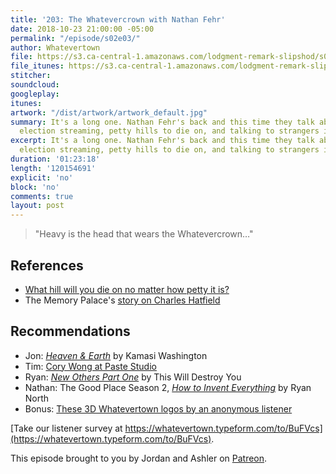 ```yaml
---
title: '203: The Whatevercrown with Nathan Fehr'
date: 2018-10-23 21:00:00 -05:00
permalink: "/episode/s02e03/"
author: Whatevertown
file: https://s3.ca-central-1.amazonaws.com/lodgment-remark-slipshod/s02e03.mp3
file_itunes: https://s3.ca-central-1.amazonaws.com/lodgment-remark-slipshod/s02e03.m4a
stitcher: 
soundcloud: 
googleplay: 
itunes: 
artwork: "/dist/artwork/artwork_default.jpg"
summary: It's a long one. Nathan Fehr's back and this time they talk about municipal
  election streaming, petty hills to die on, and talking to strangers in an elevator.
excerpt: It's a long one. Nathan Fehr's back and this time they talk about municipal
  election streaming, petty hills to die on, and talking to strangers in an elevator.
duration: '01:23:18'
length: '120154691'
explicit: 'no'
block: 'no'
comments: true
layout: post
---
```


> "Heavy is the head that wears the Whatevercrown…"

## References
- [What hill will you die on no matter how petty it is?](https://twitter.com/i/moments/1050994302476681216)
- The Memory Palace's [story on Charles Hatfield](http://thememorypalace.us/2015/07/charlie-god-of-rain/)

## Recommendations
- Jon: *[Heaven & Earth](https://open.spotify.com/album/5mG7tl4EW2xrTy5rI8BgGL?si=OrLVg97HRQykJAdRK_XlkQ)* by Kamasi Washington
- Tim: [Cory Wong at Paste Studio](https://www.youtube.com/watch?v=vqJiqoNHxkQ)
- Ryan: *[New Others Part One](https://open.spotify.com/album/3HE2YETFqn8NJ3Sv3pnCmm?si=z8T4BxEtQduZvV3X6S-lFg)* by This Will Destroy You
- Nathan: The Good Place Season 2, *[How to Invent Everything](https://www.amazon.ca/How-Invent-Everything-Survival-Stranded/dp/073522014X/)* by Ryan North
- Bonus: [These 3D Whatevertown logos by an anonymous listener](https://imgur.com/a/p09k605)


[Take our listener survey at https://whatevertown.typeform.com/to/BuFVcs](https://whatevertown.typeform.com/to/BuFVcs).

This episode brought to you by Jordan and Ashler on [Patreon](https://www.patreon.com/whatevertown).
